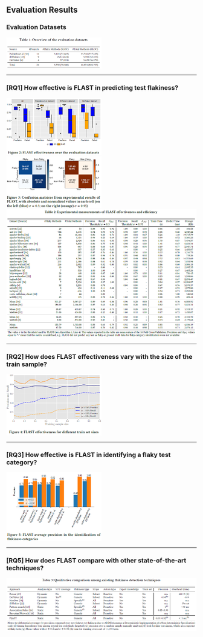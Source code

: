 Evaluation Results
----------------

### Evaluation Datasets
<img src="img/tab_datasets.png" width="50%">

---
### [RQ1] How effective is FLAST in predicting test flakiness?
<img src="img/boxplots.png" width="50%">
<img src="img/cm.png" width="50%">
<img src="img/tab_effectiveness_efficiency.png" width="100%">

---
### [RQ2] How does FLAST effectiveness vary with the size of the train sample?
<img src="img/training_size.png" width="50%">

---
### [RQ3] How effective is FLAST in identifying a flaky test category?
<img src="img/categories.png" width="50%">

---
### [RQ5] How does FLAST compare with other state-of-the-art techniques?
<img src="img/tab_qualitative.png" width="100%">
